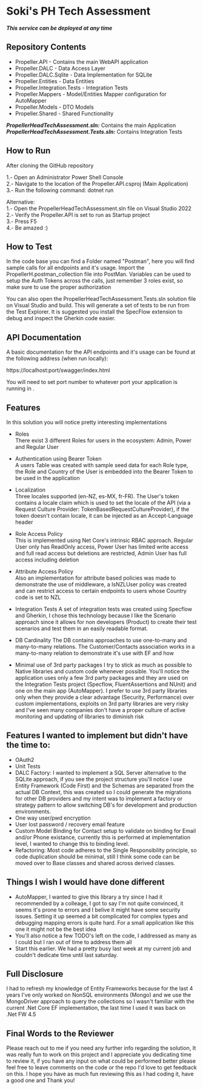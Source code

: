 # Soki's PH Tech Assessment

__*This service can be deployed at any time*__

## Repository Contents

* Propeller.API - Contains the main WebAPI application
* Propeller.DALC - Data Access Layer
* Propeller.DALC.Sqlite - Data Implementation for SQLite
* Propeller.Entities - Data Entities
* Propeller.Integration.Tests - Integration Tests
* Propeller.Mappers - Model/Entities Mapper configuration for AutoMapper
* Propeller.Models - DTO Models
* Propeller.Shared - Shared Functionality

__*PropellerHeadTechAssessment.sln:*__ Contains the main Application  
__*PropellerHeadTechAssessment.Tests.sln:*__ Contains Integration Tests  

## How to Run

After cloning the GitHub repository

1.- Open an Administrator Power Shell Console  
2.- Navigate to the location of the Propeller.API.csproj (Main Application)  
3.- Run the following command: dotnet run  

Alternative:  
1.- Open the PropellerHeadTechAssessment.sln file on Visual Studio 2022  
2.- Verify the Propeller.API is set to run as Startup project  
3.- Press F5  
4.- Be amazed :)  

## How to Test  
In the code base you can find a Folder named "Postman", here you will find sample calls for all endpoints and it's usage. Import the PropellerH.postman_collection file into PostMan. Variables can be used to setup the Auth Tokens across the calls, just remember 3 roles exist, so make sure to use the proper authorization

You can also open the PropellerHeadTechAssessment.Tests.sln solution file on Visual Studio and build. This will generate a set of tests to be run from the Test Explorer. It is suggested you install the SpecFlow extension to debug and inspect the Gherkin code easier.

## API Documentation

A basic documentation for the API endpoints and it's usage can be found at the following address (when run locally):

https://localhost:port/swagger/index.html

You will need to set port number to whatever port your application is running in
.

## Features
In this solution you will notice pretty interesting implementations

* Roles  
There exist 3 different Roles for users in the ecosystem: Admin, Power and Regular User


* Authentication using Bearer Token  
A users Table was created with sample seed data for each Role type, the Role and Country of the User is embedded into the Bearer Token to be used in the application  


* Localization  
Three locales supported (en-NZ, es-MX, fr-FR). The User's token contains a locale claim which is used to set the locale of the API (via a Request Culture Provider: TokenBasedRequestCultureProvider), if the token doesn't contain locale, it can be injected as an Accept-Language header  


* Role Access Policy  
This is implemented using Net Core's intrinsic RBAC approach. Regular User only has ReadOnly access, Power User has limited write access and full read access but deletions are restricted, Admin User has full access including deletion


* Attribute Access Policy  
Also an implementation for attribute based policies was made to demonstrate the use of middleware, a IsNZLUser policy was created and can restrict access to certain endpoints to users whose Country code is set to NZL


* Integration Tests
A set of integration tests was created using Specflow and Gherkin, I chose this technology because I like the Scenario approach since it allows for non developers (Product) to create their test scenarios and test them in an easily readable format.


* DB Cardinality
The DB contains approaches to use one-to-many and many-to-many relations. The Customer/Contacts association works in a many-to-many relation to demonstrate it's use with EF and how 

* Minimal use of 3rd party packages
I try to stick as much as possible to Native libraries and custom code whenever possible. You'll notice the application uses only a few 3rd party packages and they are used on the Integration Tests project (Specflow, FluentAssertions and NUnit) and one on the main app (AutoMapper). I prefer to use 3rd party libraries only when they provide a clear advantage (Security, Performance) over custom implementations, exploits on 3rd party libraries are very risky and I've seen many companies don't have a proper culture of active monitoring and updating of libraries to diminish risk


## Features I wanted to implement but didn't have the time to:
- OAuth2
- Unit Tests
- DALC Factory: I wanted to implement a SQL Server alternative to the SQLite approach, if you see the project structure you'll notice I use Entity Framework (Code First) and the Schemas are separated from the actual DB Context, this was created so I could generate the migrations for other DB providers and my intent was to implement a factory or strategy pattern to allow switching DB's for development and production environments.
- One way user/pwd encryption
- User lost password / recovery email feature
- Custom Model Binding for Contact setup to validate on binding for Email and/or Phone existance, currently this is performed at implementation level, I wanted to change this to binding level.
- Refactoring: Most code adheres to the Single Responsibility principle, so code duplication should be minimal, still I think some code can be moved over to Base classes and shared across derived classes.

## Things I wish I would have done different
- AutoMapper, I wanted to give this library a try since I had it recommended by a colleage, I got to say I'm not quite convinced, it seems it's prone to errors and I belive it might have some security issues. Setting it up seemed a bit complicated for complex types and debugging mapping errors is quite hard. For a small application like this one it might not be the best idea
- You'll also notice a few TODO's left on the code, I addressed as many as I could but I ran out of time to address them all
- Start this earlier. We had a pretty busy last week at my current job and couldn't dedicate time until last saturday.  

## Full Disclosure  
I had to refresh my knowledge of Entity Frameworks because for the last 4 years I've only worked on NonSQL environments (Mongo) and we use the MongoDriver approach to query the collections so I wasn't familiar with the current .Net Core EF implementation, the last time I used it was back on .Net FW 4.5

## Final Words to the Reviewer  
Please reach out to me if you need any further info regarding the solution, It was really fun to work on this project and I appreciate you dedicating time to review it, if you have any input on what could be performed better please feel free to leave comments on the code or the repo I'd love to get feedback on this. I hope you have as much fun reviewing this as I had coding it, have a good one and Thank you!
